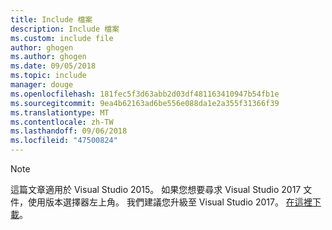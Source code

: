 ```yaml
---
title: Include 檔案
description: Include 檔案
ms.custom: include file
author: ghogen
ms.author: ghogen
ms.date: 09/05/2018
ms.topic: include
manager: douge
ms.openlocfilehash: 181fec5f3d63abb2d03df481163410947b54fb1e
ms.sourcegitcommit: 9ea4b62163ad6be556e088da1e2a355f31366f39
ms.translationtype: MT
ms.contentlocale: zh-TW
ms.lasthandoff: 09/06/2018
ms.locfileid: "47500824"
---
```

> [!Note]
> 這篇文章適用於 Visual Studio 2015。 如果您想要尋求 Visual Studio 2017 文件，使用版本選擇器左上角。 我們建議您升級至 Visual Studio 2017。 [在這裡下載](https://www.visualstudio.com/downloads?utm_source=web&utm_medium=documentation&utm_campaign=vs2017upgrade&utm_term=vs2017)。